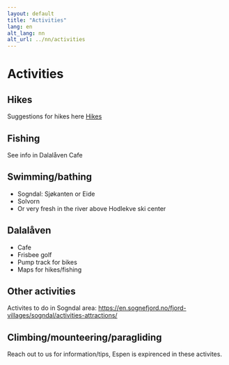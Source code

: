 ```yaml
---
layout: default
title: "Activities"
lang: en
alt_lang: nn
alt_url: ../nn/activities
---
```


# Activities

## Hikes
Suggestions for hikes here <a href="hikes.md">Hikes</a>

## Fishing
See info in Dalalåven Cafe

## Swimming/bathing
- Sogndal: Sjøkanten or Eide
- Solvorn
- Or very fresh in the river above Hodlekve ski center

## Dalalåven
- Cafe
- Frisbee golf
- Pump track for bikes
- Maps for hikes/fishing

## Other activities
Activites to do in Sogndal area: https://en.sognefjord.no/fjord-villages/sogndal/activities-attractions/

## Climbing/mounteering/paragliding
Reach out to us for information/tips, Espen is expirenced in these activites.
